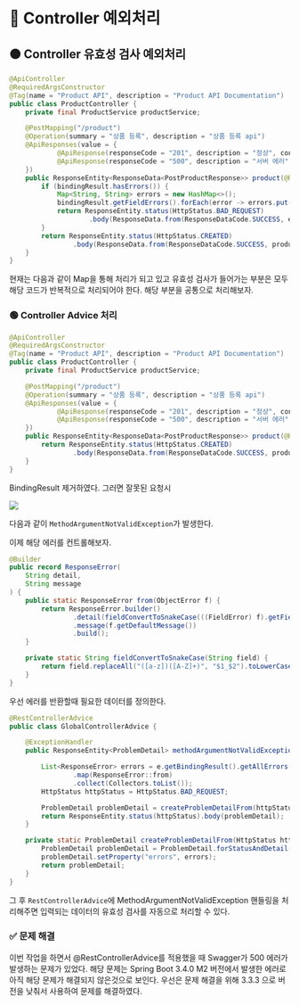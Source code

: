# 🔴 Controller 예외처리

## 🟠 Controller 유효성 검사 예외처리

```java
@ApiController
@RequiredArgsConstructor
@Tag(name = "Product API", description = "Product API Documentation")
public class ProductController {
    private final ProductService productService;

    @PostMapping("/product")
    @Operation(summary = "상품 등록", description = "상품 등록 api")
    @ApiResponses(value = {
            @ApiResponse(responseCode = "201", description = "정상", content = @Content(mediaType = MediaType.APPLICATION_JSON_VALUE)),
            @ApiResponse(responseCode = "500", description = "서버 에러", content = @Content(mediaType = MediaType.APPLICATION_JSON_VALUE)),
    })
    public ResponseEntity<ResponseData<PostProductResponse>> product(@RequestBody @Validated PostProductRequest productRequest, BindingResult bindingResult) {
        if (bindingResult.hasErrors()) {
            Map<String, String> errors = new HashMap<>();
            bindingResult.getFieldErrors().forEach(error -> errors.put(error.getField(), error.getDefaultMessage()));
            return ResponseEntity.status(HttpStatus.BAD_REQUEST)
                    .body(ResponseData.from(ResponseDataCode.SUCCESS, errors));
        }
        return ResponseEntity.status(HttpStatus.CREATED)
                .body(ResponseData.from(ResponseDataCode.SUCCESS, productService.createProduct(productRequest)));
    }
}
```
현재는 다음과 같이 Map을 통해 처리가 되고 있고 유효성 검사가 들어가는 부분은 모두 해당 코드가 반복적으로 처리되어야 한다. 해당 부분을 공통으로 처리해보자.

### 🟢 Controller Advice 처리

```java
@ApiController
@RequiredArgsConstructor
@Tag(name = "Product API", description = "Product API Documentation")
public class ProductController {
    private final ProductService productService;

    @PostMapping("/product")
    @Operation(summary = "상품 등록", description = "상품 등록 api")
    @ApiResponses(value = {
            @ApiResponse(responseCode = "201", description = "정상", content = @Content(mediaType = MediaType.APPLICATION_JSON_VALUE)),
            @ApiResponse(responseCode = "500", description = "서버 에러", content = @Content(mediaType = MediaType.APPLICATION_JSON_VALUE)),
    })
    public ResponseEntity<ResponseData<PostProductResponse>> product(@RequestBody @Validated PostProductRequest productRequest) {
        return ResponseEntity.status(HttpStatus.CREATED)
                .body(ResponseData.from(ResponseDataCode.SUCCESS, productService.createProduct(productRequest)));
    }
}

```
BindingResult 제거하였다. 그러면 잘못된 요청시

![](https://velog.velcdn.com/images/ililil9482/post/7d9ee2be-181e-4b27-9b81-d45f1cfb0f07/image.png)

다음과 같이 `MethodArgumentNotValidException`가 발생한다.

이제 해당 에러를 컨트롤해보자.

```java
@Builder
public record ResponseError(
    String detail,
    String message
) {
    public static ResponseError from(ObjectError f) {
        return ResponseError.builder()
                .detail(fieldConvertToSnakeCase(((FieldError) f).getField()))
                .message(f.getDefaultMessage())
                .build();
    }

    private static String fieldConvertToSnakeCase(String field) {
        return field.replaceAll("([a-z])([A-Z]+)", "$1_$2").toLowerCase();
    }
}
```

우선 에러를 반환할때 필요한 데이터를 정의한다.

```java
@RestControllerAdvice
public class GlobalControllerAdvice {

    @ExceptionHandler
    public ResponseEntity<ProblemDetail> methodArgumentNotValidException(MethodArgumentNotValidException e) {

        List<ResponseError> errors = e.getBindingResult().getAllErrors().stream()
                .map(ResponseError::from)
                .collect(Collectors.toList());
        HttpStatus httpStatus = HttpStatus.BAD_REQUEST;

        ProblemDetail problemDetail = createProblemDetailFrom(httpStatus, "잘못된 입력입니다.", errors);
        return ResponseEntity.status(httpStatus).body(problemDetail);
    }

    private static ProblemDetail createProblemDetailFrom(HttpStatus httpStatus, String detail, List<ResponseError> errors) {
        ProblemDetail problemDetail = ProblemDetail.forStatusAndDetail(httpStatus, detail);
        problemDetail.setProperty("errors", errors);
        return problemDetail;
    }
}
```

그 후 `RestControllerAdvice`에 MethodArgumentNotValidException 핸들링을 처리해주면 입력되는 데이터의 유효성 검사를 자동으로 처리할 수 있다.

### ✅ 문제 해결

이번 작업을 하면서 @RestControllerAdvice를 적용했을 때 Swagger가 500 에러가 발생하는 문제가 있었다. 해당 문제는 Spring Boot 3.4.0 M2 버전에서 발생한 에러로 아직 해당 문제가 해결되지 않은것으로 보인다. 우선은 문제 해결을 위해 3.3.3 으로 버전을 낮춰서 사용하여 문제를 해결하였다.